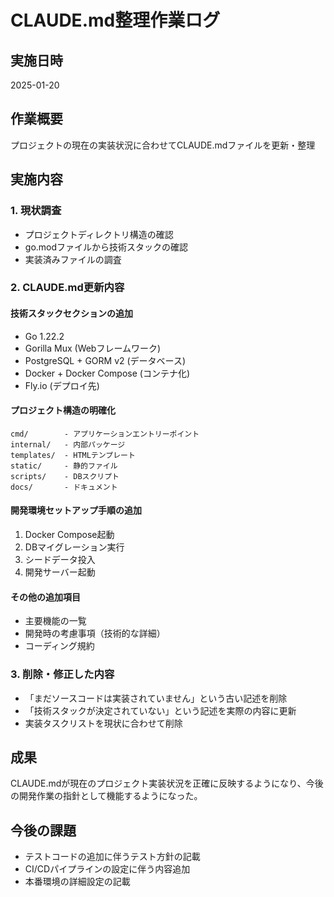 # CLAUDE.md整理作業ログ

## 実施日時
2025-01-20

## 作業概要
プロジェクトの現在の実装状況に合わせてCLAUDE.mdファイルを更新・整理

## 実施内容

### 1. 現状調査
- プロジェクトディレクトリ構造の確認
- go.modファイルから技術スタックの確認
- 実装済みファイルの調査

### 2. CLAUDE.md更新内容

#### 技術スタックセクションの追加
- Go 1.22.2
- Gorilla Mux (Webフレームワーク)
- PostgreSQL + GORM v2 (データベース)
- Docker + Docker Compose (コンテナ化)
- Fly.io (デプロイ先)

#### プロジェクト構造の明確化
```
cmd/        - アプリケーションエントリーポイント
internal/   - 内部パッケージ
templates/  - HTMLテンプレート
static/     - 静的ファイル
scripts/    - DBスクリプト
docs/       - ドキュメント
```

#### 開発環境セットアップ手順の追加
1. Docker Compose起動
2. DBマイグレーション実行
3. シードデータ投入
4. 開発サーバー起動

#### その他の追加項目
- 主要機能の一覧
- 開発時の考慮事項（技術的な詳細）
- コーディング規約

### 3. 削除・修正した内容
- 「まだソースコードは実装されていません」という古い記述を削除
- 「技術スタックが決定されていない」という記述を実際の内容に更新
- 実装タスクリストを現状に合わせて削除

## 成果
CLAUDE.mdが現在のプロジェクト実装状況を正確に反映するようになり、今後の開発作業の指針として機能するようになった。

## 今後の課題
- テストコードの追加に伴うテスト方針の記載
- CI/CDパイプラインの設定に伴う内容追加
- 本番環境の詳細設定の記載
